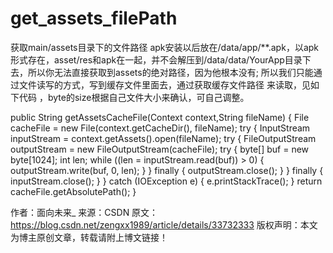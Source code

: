 # get_assets_filePath
获取main/assets目录下的文件路径
apk安装以后放在/data/app/**.apk，以apk形式存在，asset/res和apk在一起，并不会解压到/data/data/YourApp目录下去，所以你无法直接获取到assets的绝对路径，因为他根本没有;
所以我们只能通过文件读写的方式，写到缓存文件里面去，通过获取缓存文件路径 来读取，见如下代码 ，byte的size根据自己文件大小来确认，可自己调整。



public String getAssetsCacheFile(Context context,String fileName)   {
        File cacheFile = new File(context.getCacheDir(), fileName);
        try {
            InputStream inputStream = context.getAssets().open(fileName);
            try {
                FileOutputStream outputStream = new FileOutputStream(cacheFile);
                try {
                    byte[] buf = new byte[1024];
                    int len;
                    while ((len = inputStream.read(buf)) > 0) {
                        outputStream.write(buf, 0, len);
                    }
                } finally {
                    outputStream.close();
                }
            } finally {
                inputStream.close();
            }
        } catch (IOException e) {
           e.printStackTrace();
        }
        return cacheFile.getAbsolutePath();
    }

作者：面向未来_ 
来源：CSDN 
原文：https://blog.csdn.net/zengxx1989/article/details/33732333 
版权声明：本文为博主原创文章，转载请附上博文链接！
